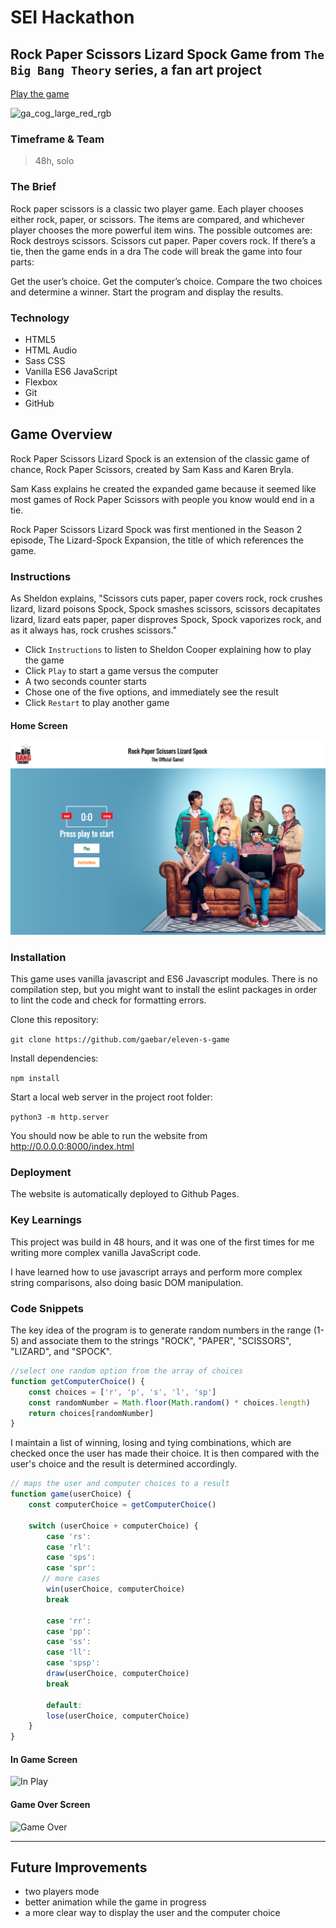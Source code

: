 # SEI Hackathon

## Rock Paper Scissors Lizard Spock Game from ``The Big Bang Theory`` series, a fan art project

[Play the game](https://gaebar.github.io/rock-paper-scissors-lizard-spock/index.html)


![ga_cog_large_red_rgb](https://cloud.githubusercontent.com/assets/40461/8183776/469f976e-1432-11e5-8199-6ac91363302b.png)

### Timeframe & Team
> 48h, solo

### The Brief
Rock paper scissors is a classic two player game. Each player chooses either rock, paper, or scissors. The items are compared, and whichever player chooses the more powerful item wins. The possible outcomes are: Rock destroys scissors. Scissors cut paper. Paper covers rock. If there’s a tie, then the game ends in a dra
The code will break the game into four parts:

Get the user’s choice. Get the computer’s choice. Compare the two choices and determine a winner. Start the program and display the results.

### Technology

* HTML5
* HTML Audio
* Sass CSS
* Vanilla ES6 JavaScript
* Flexbox
* Git
* GitHub

## Game Overview

Rock Paper Scissors Lizard Spock is an extension of the classic game of chance, Rock Paper Scissors, created by Sam Kass and Karen Bryla.

Sam Kass explains he created the expanded game because it seemed like most games of Rock Paper Scissors with people you know would end in a tie.

Rock Paper Scissors Lizard Spock was first mentioned in the Season 2 episode, The Lizard-Spock Expansion, the title of which references the game.

### Instructions
As Sheldon explains, "Scissors cuts paper, paper covers rock, rock crushes lizard, lizard poisons Spock, Spock smashes scissors, scissors decapitates lizard, lizard eats paper, paper disproves Spock, Spock vaporizes rock, and as it always has, rock crushes scissors."

* Click ``Instructions`` to listen to Sheldon Cooper explaining how to play the game
* Click ``Play`` to start a game versus the computer
* A two seconds counter starts
* Chose one of the five options, and immediately see the result
* Click ``Restart`` to play another game

#### Home Screen

![Home Screen](./screenshots/home-screen.png)


 ### Installation
 This game uses vanilla javascript and ES6 Javascript modules. There is no compilation step, but you might want to install the eslint packages in order to lint the code and check for formatting errors.
 
 Clone this repository:
 
 ``git clone https://github.com/gaebar/eleven-s-game``
 
 Install dependencies:
 
 ``npm install``
 
 Start a local web server in the project root folder:
 
 ``python3 -m http.server``
 
 You should now be able to run the website from http://0.0.0.0:8000/index.html

### Deployment

The website is automatically deployed to Github Pages.

### Key Learnings
This project was build in 48 hours, and it was one of the first times for me writing more complex vanilla JavaScript code.

I have learned how to use javascript arrays and perform more complex string comparisons, also doing basic DOM manipulation.

### Code Snippets

The key idea of the program is to generate random numbers in the range (1-5) and associate them to the strings "ROCK", "PAPER", "SCISSORS", "LIZARD", and "SPOCK".

```javascript
//select one random option from the array of choices
function getComputerChoice() {
    const choices = ['r', 'p', 's', 'l', 'sp']
    const randomNumber = Math.floor(Math.random() * choices.length)
    return choices[randomNumber]
}
```

I maintain a list of winning, losing and tying combinations, which are checked once the user has made their choice. It is then compared with the user's choice and the result is determined accordingly.

```javascript
// maps the user and computer choices to a result
function game(userChoice) {
    const computerChoice = getComputerChoice()

    switch (userChoice + computerChoice) {
        case 'rs':
        case 'rl':
        case 'sps':
        case 'spr':
       // more cases
        win(userChoice, computerChoice)
        break

        case 'rr':
        case 'pp':
        case 'ss':
        case 'll':
        case 'spsp':
        draw(userChoice, computerChoice)
        break

        default:
        lose(userChoice, computerChoice)
    }
}
```

#### In Game Screen
![In Play](./screenshots/ingame.png)

#### Game Over Screen
![Game Over](./screenshots/gameover.png) 

 ___
 
 ## Future Improvements

 * two players mode
 * better animation while the game in progress
 * a more clear way to display the user and the computer choice

